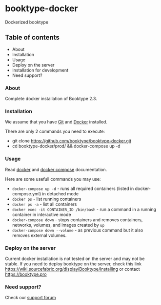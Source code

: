 # booktype-docker
Dockerized booktype

## Table of contents ##
- About
- Installation
- Usage
- Deploy on the server
- Installation for development
- Need support?


### About ###
Complete docker installation of Booktype 2.3.


### Installation ###
We assume that you have [Git](https://git-scm.com/book/en/v2/Getting-Started-Installing-Git) 
and [Docker](https://docs.docker.com/engine/installation/) installed.

There are only 2 commands you need to execute:
 - git clone https://github.com/booktype/booktype-docker.git
 - cd booktype-docker/prod/ && docker-compose up -d
 
 
### Usage ###

Read [docker](https://docs.docker.com/) and [docker compose](https://docs.docker.com/compose/) documentation.

Here are some usefull commands you may use:

- `docker-compose up -d` - runs all required containers (listed in docker-compose.yml) in detached mode
- `docker ps` - list running containers
- `docker ps -a` - list all containers
- `docker exec -it CONTAINER_ID /bin/bash` - run a command in a running container in interactive mode
- `docker-compose down` - stops containers and removes containers, networks, volumes, and images created by `up`
- `docker-compose down --volume` - as previous command but it also removes external volumes.


### Deploy on the server ###
Current docker installation is not tested on the server and may not be stable. 
If you need to deploy booktype on the server, 
check this link https://wiki.sourcefabric.org/display/Booktype/Installing or contact https://booktype.pro

### Need support? ###
Check our [support forum](https://forum.sourcefabric.org/categories/booktype-support)